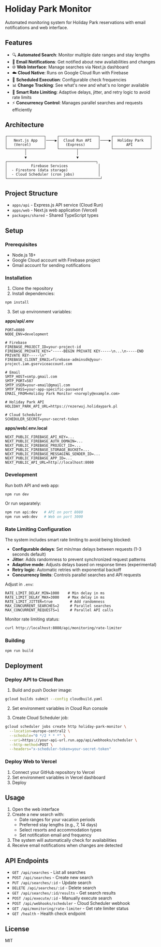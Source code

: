 # Holiday Park Monitor

Automated monitoring system for Holiday Park reservations with email notifications and web interface.

## Features

- 🔍 **Automated Search**: Monitor multiple date ranges and stay lengths
- 📧 **Email Notifications**: Get notified about new availabilities and changes
- 🌐 **Web Interface**: Manage searches via Next.js dashboard
- ☁️ **Cloud Native**: Runs on Google Cloud Run with Firebase
- 🔄 **Scheduled Execution**: Configurable check frequencies
- 📊 **Change Tracking**: See what's new and what's no longer available
- 🚦 **Smart Rate Limiting**: Adaptive delays, jitter, and retry logic to avoid rate limits
- ⚡ **Concurrency Control**: Manages parallel searches and requests efficiently

## Architecture

```
┌─────────────────┐     ┌──────────────────┐     ┌─────────────────┐
│   Next.js App   │────▶│  Cloud Run API   │────▶│  Holiday Park   │
│   (Vercel)      │     │   (Express)      │     │      API        │
└────────┬────────┘     └────────┬─────────┘     └─────────────────┘
         │                       │
         ▼                       ▼
┌─────────────────────────────────────────┐
│           Firebase Services              │
│  - Firestore (data storage)              │
│  - Cloud Scheduler (cron jobs)           │
└───────────────────────────────────────────┘
```

## Project Structure

- `apps/api` - Express.js API service (Cloud Run)
- `apps/web` - Next.js web application (Vercel)
- `packages/shared` - Shared TypeScript types

## Setup

### Prerequisites

- Node.js 18+
- Google Cloud account with Firebase project
- Gmail account for sending notifications

### Installation

1. Clone the repository
2. Install dependencies:
```bash
npm install
```

3. Set up environment variables:

**apps/api/.env**
```env
PORT=8080
NODE_ENV=development

# Firebase
FIREBASE_PROJECT_ID=your-project-id
FIREBASE_PRIVATE_KEY="-----BEGIN PRIVATE KEY-----\n...\n-----END PRIVATE KEY-----\n"
FIREBASE_CLIENT_EMAIL=firebase-adminsdk@your-project.iam.gserviceaccount.com

# Email
SMTP_HOST=smtp.gmail.com
SMTP_PORT=587
SMTP_USER=your-email@gmail.com
SMTP_PASS=your-app-specific-password
EMAIL_FROM=Holiday Park Monitor <noreply@example.com>

# Holiday Park API
HOLIDAY_PARK_API_URL=https://rezerwuj.holidaypark.pl

# Cloud Scheduler
SCHEDULER_SECRET=your-secret-token
```

**apps/web/.env.local**
```env
NEXT_PUBLIC_FIREBASE_API_KEY=...
NEXT_PUBLIC_FIREBASE_AUTH_DOMAIN=...
NEXT_PUBLIC_FIREBASE_PROJECT_ID=...
NEXT_PUBLIC_FIREBASE_STORAGE_BUCKET=...
NEXT_PUBLIC_FIREBASE_MESSAGING_SENDER_ID=...
NEXT_PUBLIC_FIREBASE_APP_ID=...
NEXT_PUBLIC_API_URL=http://localhost:8080
```

### Development

Run both API and web app:
```bash
npm run dev
```

Or run separately:
```bash
npm run api:dev   # API on port 8080
npm run web:dev   # Web on port 3000
```

### Rate Limiting Configuration

The system includes smart rate limiting to avoid being blocked:

- **Configurable delays**: Set min/max delays between requests (1-3 seconds default)
- **Jitter**: Adds randomness to prevent synchronized request patterns
- **Adaptive mode**: Adjusts delays based on response times (experimental)
- **Retry logic**: Automatic retries with exponential backoff
- **Concurrency limits**: Controls parallel searches and API requests

Adjust in `.env`:
```env
RATE_LIMIT_DELAY_MIN=1000    # Min delay in ms
RATE_LIMIT_DELAY_MAX=3000    # Max delay in ms
RATE_LIMIT_JITTER=true        # Add randomness
MAX_CONCURRENT_SEARCHES=2     # Parallel searches
MAX_CONCURRENT_REQUESTS=1     # Parallel API calls
```

Monitor rate limiting status:
```bash
curl http://localhost:8080/api/monitoring/rate-limiter
```

### Building

```bash
npm run build
```

## Deployment

### Deploy API to Cloud Run

1. Build and push Docker image:
```bash
gcloud builds submit --config cloudbuild.yaml
```

2. Set environment variables in Cloud Run console

3. Create Cloud Scheduler job:
```bash
gcloud scheduler jobs create http holiday-park-monitor \
  --location=europe-central2 \
  --schedule="0 */2 * * *" \
  --uri=https://your-api-url.run.app/api/webhooks/scheduler \
  --http-method=POST \
  --headers="x-scheduler-token=your-secret-token"
```

### Deploy Web to Vercel

1. Connect your GitHub repository to Vercel
2. Set environment variables in Vercel dashboard
3. Deploy

## Usage

1. Open the web interface
2. Create a new search with:
   - Date ranges for your vacation periods
   - Preferred stay lengths (e.g., 7, 14 days)
   - Select resorts and accommodation types
   - Set notification email and frequency
3. The system will automatically check for availabilities
4. Receive email notifications when changes are detected

## API Endpoints

- `GET /api/searches` - List all searches
- `POST /api/searches` - Create new search
- `PUT /api/searches/:id` - Update search
- `DELETE /api/searches/:id` - Delete search
- `GET /api/searches/:id/results` - Get search results
- `POST /api/execute/:id` - Manually execute search
- `POST /api/webhooks/scheduler` - Cloud Scheduler webhook
- `GET /api/monitoring/rate-limiter` - Get rate limiter status
- `GET /health` - Health check endpoint

## License

MIT